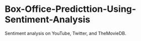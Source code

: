 # Box-Office-Predicttion-Using-Sentiment-Analysis
Sentiment analysis on YouTube, Twitter, and TheMovieDB.
